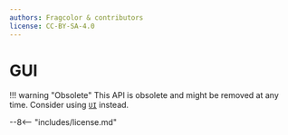 ```yaml
---
authors: Fragcolor & contributors
license: CC-BY-SA-4.0
---
```



# GUI

!!! warning "Obsolete"
    This API is obsolete and might be removed at any time. Consider using [`UI`](../UI/index.md) instead.


--8<-- "includes/license.md"
